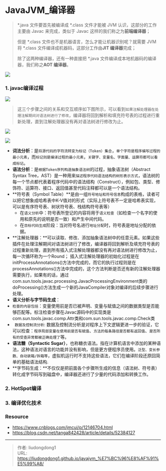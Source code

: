 # JavaJVM_编译器


> *.java 文件要首先被编译成 *.class 文件才能被 JVM 认识，这部分的工作主要由 Javac 来完成，类似于 Javac 这样的我们称之为**前端编译器**；
>
> 但是 *.class 文件也不是机器语言，怎么才能让机器识别呢？就需要 JVM 将 *.class 文件编译成机器码，这部分工作由**JIT 编译器**完成；
>
> 除了这两种编译器，还有一种直接把 *.java 文件编译成本地机器码的编译器，我们称之**AOT 编译器**。

![](https://lddpicture.oss-cn-beijing.aliyuncs.com/picture/1153954-20200106092925007-1022314308.png)

### 1. javac编译过程

![](https://lddpicture.oss-cn-beijing.aliyuncs.com/picture/1153954-20200106094301750-1393681004.png)

> 这三个步骤之间的关系和交互顺序如下图所示，可以看到`如果注解处理器在处理注解期间对语法树进行了修改`，编译器将回到解析和填充符号表的过程进行重新处理，直到注解处理器没有再对语法树进行修改为止。

![](https://lddpicture.oss-cn-beijing.aliyuncs.com/picture/1153954-20200109090657558-33864349.png)

![](https://lddpicture.oss-cn-beijing.aliyuncs.com/picture/image-20210729081740543-16275178618494.png)

- **词法分析**：是`将源代码的字符流转变为标记（Token）集合`，`单个字符是程序编写过程的最小元素`，而`标记则是编译过程的最小元素`，`关键字、变量名、字面量、运算符都可以看成标记`。
-   **语法分析**：是`根据Token序列构造抽象语法树`的过程，抽象语法树（Abstract Syntax Tree，AST）是一种用来`描述程序代码语法结构的树形表示方式`，语法树的每一个节点都代表着程序代码中的语法结构（Construct），例如包、类型、修饰符、运算符、接口、返回值甚至代码注释都可以是一个语法结构。
- **符号表（Symbol Table）**是由一组`符号地址和符号信息`构成的表格，读者可以把它想象成哈希表中K-V值对的形式（实际上符号表不一定是哈希表实现，可以是有序符号表、树状符号表、栈结构符号表等）
  - 在`语义分析`中：符号表所登记的内容将用于`语义检查`（如检查一个名字的使用和原先的说明是否一致）和产生中间代码。
  - 在`目标代码生成`阶段：当对符号名进行`地址分配`时，符号表是地址分配的依据。
- **注解处理器：**可以读取、修改、添加抽象语法树中的任意元素。如果这些插件在处理注解期间对语法树进行了修改，编译器将回到解析及填充符号表的过程重新处理，直到所有插入式注解处理器都没有再对语法树进行修改为止，每一次循环称为一个Round； 插入式注解处理器的初始化过程是在initProcessAnnotations()方法中完成的，而它的执行过程则是在processAnnotations()方法中完成的，这个方法判断是否还有新的注解处理器需要执行，如果有的话，通过com.sun.tools.javac.processing.JavacProcessingEnvironment类的doProcessing()方法生成一个新的JavaCompiler对象对编译的后续步骤进行处理。
-  **语义分析与字节码生成**： 
  - `检查的内容包括`：变量使用前是否已被声明、变量与赋值之间的数据类型是否能够匹配等。标注检查步骤在Javac源码中的实现类是com.sun.tools.javac.comp.Attr类和com.sun.tools.javac.comp.Check类
  - ` 数据及控制流分析`: 数据及控制流分析是对程序上下文逻辑更进一步的验证，它可以检查：`程序局部变量在使用前是否有赋值`、`方法的每条路径是否都有返回值`、`是否所有的受查异常都被正确处理了`等。
- **语法糖（Syntactic Sugar）**，也称糖衣语法。指在计算机语言中添加的某种语法，这种语法对语言的功能并没有影响，但是更方便程序员使用。`泛型、变长参数、自动装箱/拆箱等`，虚拟机运行时不支持这些语法，它们在编译阶段还原回简单的基础语法结构.
- **字节码生成：**不仅仅是把前面各个步骤所生成的信息（语法树、符号表）转化成字节码写到磁盘中，编译器还进行了少量的代码添加和转换工作。

### 2. HotSpot编译 

### 3. 编译优化技术

### Resource

- https://www.cnblogs.com/jmcui/p/12146704.html
- https://blog.csdn.net/tanga842428/article/details/52384127


---

> 作者: liudongdong1  
> URL: https://liudongdong1.github.io/javajvm_%E7%BC%96%E8%AF%91%E5%99%A8/  

